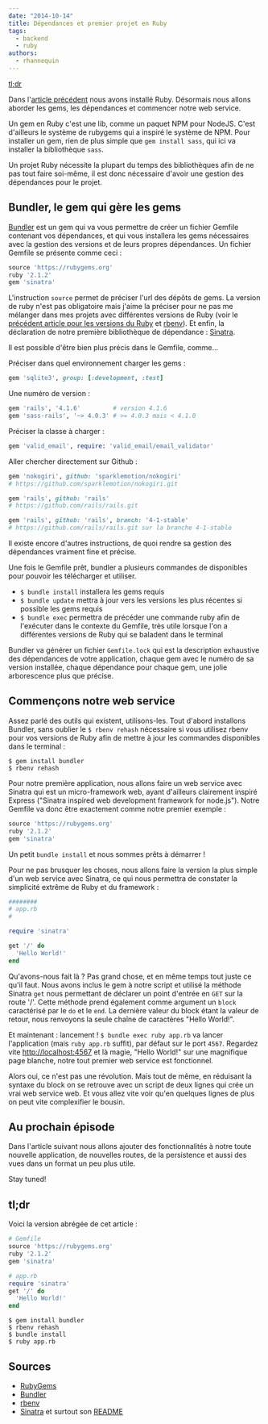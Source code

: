 ```yaml
---
date: "2014-10-14"
title: Dépendances et premier projet en Ruby
tags:
  - backend
  - ruby
authors:
  - rhannequin
---
```


[tl;dr](#tl-dr)

Dans l'[article précédent](/fr/articles/ruby/premiers-pas/) nous avons installé
Ruby. Désormais nous allons aborder les gems, les dépendances et commencer notre
web service.

Un gem en Ruby c'est une lib, comme un paquet NPM pour NodeJS. C'est d'ailleurs
le système de rubygems qui a inspiré le système de NPM. Pour installer un gem,
rien de plus simple que `gem install sass`, qui ici va installer la bibliothèque
`sass`.

Un projet Ruby nécessite la plupart du temps des bibliothèques afin de ne pas
tout faire soi-même, il est donc nécessaire d'avoir une gestion des dépendances
pour le projet.

## Bundler, le gem qui gère les gems

[Bundler](http://bundler.io) est un gem qui va vous permettre de créer un
fichier Gemfile contenant vos dépendances, et qui vous installera les gems
nécessaires avec la gestion des versions et de leurs propres dépendances. Un
fichier Gemfile se présente comme ceci :

```ruby
source 'https://rubygems.org'
ruby '2.1.2'
gem 'sinatra'
```

L'instruction `source` permet de préciser l'url des dépôts de gems. La version
de ruby n'est pas obligatoire mais j'aime la préciser pour ne pas me mélanger
dans mes projets avec différentes versions de Ruby (voir le [précédent article
pour les versions du Ruby](/fr/articles/ruby/premiers-pas/) et
[rbenv](https://github.com/sstephenson/rbenv)). Et enfin, la déclaration de
notre première bibliothèque de dépendance : [Sinatra](http://www.sinatrarb.com).

Il est possible d'être bien plus précis dans le Gemfile, comme...

Préciser dans quel environnement charger les gems :

```ruby
gem 'sqlite3', group: [:development, :test]
```

Une numéro de version :

```ruby
gem 'rails', '4.1.6'         # version 4.1.6
gem 'sass-rails', '~> 4.0.3' # >= 4.0.3 mais < 4.1.0
```

Préciser la classe à charger :

```ruby
gem 'valid_email', require: 'valid_email/email_validator'
```

Aller chercher directement sur Github :

```ruby
gem 'nokogiri', github: 'sparklemotion/nokogiri'
# https://github.com/sparklemotion/nokogiri.git

gem 'rails', github: 'rails'
# https://github.com/rails/rails.git

gem 'rails', github: 'rails', branch: '4-1-stable'
# https://github.com/rails/rails.git sur la branche 4-1-stable
```

Il existe encore d'autres instructions, de quoi rendre sa gestion des
dépendances vraiment fine et précise.

Une fois le Gemfile prêt, bundler a plusieurs commandes de disponibles pour
pouvoir les télécharger et utiliser.

* `$ bundle install` installera les gems requis
* `$ bundle update` mettra à jour vers les versions les plus récentes si
  possible les gems requis
* `$ bundle exec` permettra de précéder une commande ruby afin de l'exécuter
  dans le contexte du Gemfile, très utile lorsque l'on a différentes versions de
  Ruby qui se baladent dans le terminal

Bundler va générer un fichier `Gemfile.lock` qui est la description exhaustive
des dépendances de votre application, chaque gem avec le numéro de sa version
installée, chaque dépendance pour chaque gem, une jolie arborescence plus que
précise.

## Commençons notre web service

Assez parlé des outils qui existent, utilisons-les. Tout d'abord installons
Bundler, sans oublier le `$ rbenv rehash` nécessaire si vous utilisez rbenv pour
vos versions de Ruby afin de mettre à jour les commandes disponibles dans le
terminal :

```
$ gem install bundler
$ rbenv rehash
```

Pour notre première application, nous allons faire un web service avec Sinatra
qui est un micro-framework web, ayant d'ailleurs clairement inspiré Express
("Sinatra inspired web development framework for node.js"). Notre Gemfile va
donc être exactement comme notre premier exemple :

```ruby
source 'https://rubygems.org'
ruby '2.1.2'
gem 'sinatra'
```

Un petit `bundle install` et nous sommes prêts à démarrer !

Pour ne pas brusquer les choses, nous allons faire la version la plus simple
d'un web service avec Sinatra, ce qui nous permettra de constater la simplicité
extrême de Ruby et du framework :

```ruby
########
# app.rb
#

require 'sinatra'

get '/' do
  'Hello World!'
end
```

Qu'avons-nous fait là ? Pas grand chose, et en même temps tout juste ce qu'il
faut. Nous avons inclus le gem à notre script et utilisé la méthode Sinatra
`get` nous permettant de déclarer un point d'entrée en `GET` sur la route '/'.
Cette méthode prend également comme argument un `block` caractérisé par le `do`
et le `end`. La dernière valeur du block étant la valeur de retour, nous
renvoyons la seule chaîne de caractères "Hello World!".

Et maintenant : lancement ! `$ bundle exec ruby app.rb` va lancer l'application
(mais `ruby app.rb` suffit), par défaut sur le port `4567`. Regardez vite
[http://localhost:4567](http://localhost:4567) et là magie, "Hello World!" sur
une magnifique page blanche, notre tout premier web service est fonctionnel.

Alors oui, ce n'est pas une révolution. Mais tout de même, en réduisant la
syntaxe du block on se retrouve avec un script de deux lignes qui crée un vrai
web service web. Et vous allez vite voir qu'en quelques lignes de plus on peut
vite complexifier le bousin.

## Au prochain épisode

Dans l'article suivant nous allons ajouter des fonctionnalités à notre toute
nouvelle application, de nouvelles routes, de la persistence et aussi des vues
dans un format un peu plus utile.

Stay tuned!

## tl;dr

Voici la version abrégée de cet article :

```ruby
# Gemfile
source 'https://rubygems.org'
ruby '2.1.2'
gem 'sinatra'
```

```ruby
# app.rb
require 'sinatra'
get '/' do
  'Hello World!'
end
```

```console
$ gem install bundler
$ rbenv rehash
$ bundle install
$ ruby app.rb
```

## Sources

* [RubyGems](https://rubygems.org)
* [Bundler](http://bundler.io)
* [rbenv](https://github.com/sstephenson/rbenv)
* [Sinatra](http://www.sinatrarb.com) et surtout son
  [README](http://www.sinatrarb.com/intro.html)
